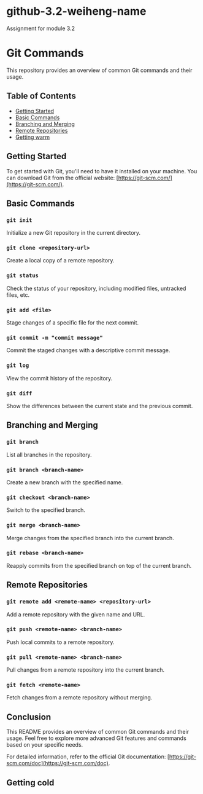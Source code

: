 # github-3.2-weiheng-name
Assignment for module 3.2

# Git Commands

This repository provides an overview of common Git commands and their usage.

## Table of Contents

- [Getting Started](#getting-started)
- [Basic Commands](#basic-commands)
- [Branching and Merging](#branching-and-merging)
- [Remote Repositories](#remote-repositories)
- [Getting warm](#getting-cold)



## Getting Started

To get started with Git, you'll need to have it installed on your machine. You can download Git from the official website: [https://git-scm.com/](https://git-scm.com/).

## Basic Commands

### `git init`

Initialize a new Git repository in the current directory.

### `git clone <repository-url>`

Create a local copy of a remote repository.

### `git status`

Check the status of your repository, including modified files, untracked files, etc.

### `git add <file>`

Stage changes of a specific file for the next commit.

### `git commit -m "commit message"`

Commit the staged changes with a descriptive commit message.

### `git log`

View the commit history of the repository.

### `git diff`

Show the differences between the current state and the previous commit.

## Branching and Merging

### `git branch`

List all branches in the repository.

### `git branch <branch-name>`

Create a new branch with the specified name.

### `git checkout <branch-name>`

Switch to the specified branch.

### `git merge <branch-name>`

Merge changes from the specified branch into the current branch.

### `git rebase <branch-name>`

Reapply commits from the specified branch on top of the current branch.

## Remote Repositories

### `git remote add <remote-name> <repository-url>`

Add a remote repository with the given name and URL.

### `git push <remote-name> <branch-name>`

Push local commits to a remote repository.

### `git pull <remote-name> <branch-name>`

Pull changes from a remote repository into the current branch.

### `git fetch <remote-name>`

Fetch changes from a remote repository without merging.

## Conclusion

This README provides an overview of common Git commands and their usage. Feel free to explore more advanced Git features and commands based on your specific needs.

For detailed information, refer to the official Git documentation: [https://git-scm.com/doc](https://git-scm.com/doc).

## Getting cold
